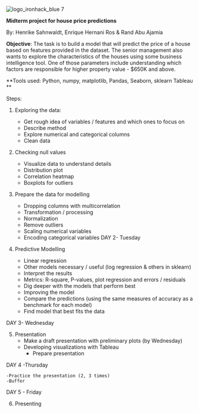 ![logo_ironhack_blue 7](https://user-images.githubusercontent.com/23629340/40541063-a07a0a8a-601a-11e8-91b5-2f13e4e6b441.png)

**Midterm project for house price predictions**

By: Henrike Sahnwaldt, Enrique Hernani Ros & Rand Abu Ajamia

**Objective**: The task is to build a model that will predict the price of a house based on features provided in the dataset. The senior management also wants to explore the characteristics of the houses using some business intelligence tool. One of those parameters include understanding which factors are responsible for higher property value - \$650K and above.

**Tools used: Python, numpy, matplotlib, Pandas, Seaborn, sklearn Tableau **

Steps: 

1. Exploring the data: 
	- Get rough idea of variables / features and which ones to focus on
	- Describe method
	- Explore numerical and categorical columns
	- Clean data 
2. Checking null values
	- Visualize data to understand details 
	- Distribution plot
	- Correlation heatmap 
	- Boxplots for outliers

3. Prepare the data for modelling 
	- Dropping columns with multicorrelation
	- Transformation / processing
	- Normalization
	- Remove outliers
	- Scaling numerical variables
	- Encoding categorical variables
DAY 2- Tuesday 
4. Predictive Modelling
	- Linear regression
	- Other models necessary / useful (log regression & others in sklearn)
	- Interpret the results
	- Metrics: R-square, P-values, plot regression and errors / residuals
	- Dig deeper with the models that perform best
	- Improving the model 
	- Compare the predictions (using the same measures of accuracy as a benchmark for each model)
 	- Find model that best fits the data

DAY 3- Wednesday

5. Presentation 
	- Make a draft presentation with preliminary plots (by Wednesday)
	- Developing visualizations with Tableau 
     	- Prepare presentation
	
DAY 4 -Thursday

	-Practice the presentation (2, 3 times)
	-Buffer  

DAY 5 - Friday

6. Presenting

